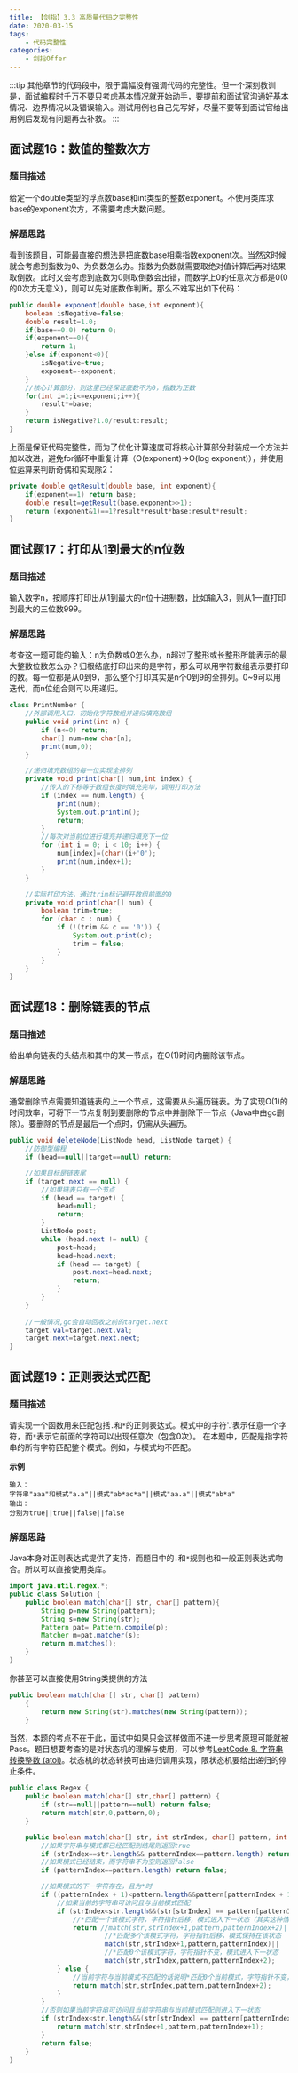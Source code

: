 ```yaml
---
title: 【剑指】3.3 高质量代码之完整性
date: 2020-03-15
tags: 
    - 代码完整性
categories:
    - 剑指Offer
---
```

:::tip
其他章节的代码段中，限于篇幅没有强调代码的完整性。但一个深刻教训是，面试编程时千万不要只考虑基本情况就开始动手，要提前和面试官沟通好基本情况、边界情况以及错误输入。测试用例也自己先写好，尽量不要等到面试官给出用例后发现有问题再去补救。
:::
<!-- more -->

## 面试题16：数值的整数次方
### 题目描述
给定一个double类型的浮点数base和int类型的整数exponent。不使用类库求base的exponent次方，不需要考虑大数问题。
### 解题思路
看到该题目，可能最直接的想法是把底数base相乘指数exponent次。当然这时候就会考虑到指数为0、为负数怎么办。指数为负数就需要取绝对值计算后再对结果取倒数。此时又会考虑到底数为0则取倒数会出错，而数学上0的任意次方都是0(0的0次方无意义)，则可以先对底数作判断。那么不难写出如下代码：
```java
public double exponent(double base,int exponent){
    boolean isNegative=false;
    double result=1.0;
    if(base==0.0) return 0;
    if(exponent==0){
        return 1;
    }else if(exponent<0){
        isNegative=true;
        exponent=-exponent;
    }
    //核心计算部分，到这里已经保证底数不为0，指数为正数
    for(int i=1;i<=exponent;i++){
        result*=base;
    }
    return isNegative?1.0/result:result;
}
```
上面是保证代码完整性，而为了优化计算速度可将核心计算部分封装成一个方法并加以改进，避免for循环中重复计算（O(exponent)->O(log exponent)），并使用位运算来判断奇偶和实现除2：
```java
private double getResult(double base, int exponent){
    if(exponent==1) return base;
    double result=getResult(base,exponent>>1);
    return (exponent&1)==1?result*result*base:result*result;
}
```

## 面试题17：打印从1到最大的n位数
### 题目描述
输入数字n，按顺序打印出从1到最大的n位十进制数，比如输入3，则从1一直打印到最大的三位数999。

### 解题思路
考查这一题可能的输入：n为负数或0怎么办，n超过了整形或长整形所能表示的最大整数位数怎么办？归根结底打印出来的是字符，那么可以用字符数组表示要打印的数。每一位都是从0到9，那么整个打印其实是n个0到9的全排列。0~9可以用迭代，而n位组合则可以用递归。
```java
class PrintNumber {
    //外部调用入口，初始化字符数组并递归填充数组
    public void print(int n) {
        if (n<=0) return;
        char[] num=new char[n];
        print(num,0);
    }

    //递归填充数组的每一位实现全排列
    private void print(char[] num,int index) {
        //传入的下标等于数组长度时填充完毕，调用打印方法
        if (index == num.length) {
            print(num);
            System.out.println();
            return;
        }
        //每次对当前位进行填充并递归填充下一位
        for (int i = 0; i < 10; i++) {
            num[index]=(char)(i+'0');
            print(num,index+1);
        }
    }

    //实际打印方法，通过trim标记避开数组前面的0
    private void print(char[] num) {
        boolean trim=true;
        for (char c : num) {
            if (!(trim && c == '0')) {
                System.out.print(c);
                trim = false;
            }
        }
    }
}
```

## 面试题18：删除链表的节点
### 题目描述
给出单向链表的头结点和其中的某一节点，在O(1)时间内删除该节点。

### 解题思路
通常删除节点需要知道链表的上一个节点，这需要从头遍历链表。为了实现O(1)的时间效率，可将下一节点复制到要删除的节点中并删除下一节点（Java中由gc删除）。要删除的节点是最后一个点时，仍需从头遍历。

```java
public void deleteNode(ListNode head, ListNode target) {
    //防御型编程
    if (head==null||target==null) return;

    //如果目标是链表尾
    if (target.next == null) {
        //如果链表只有一个节点
        if (head == target) {
            head=null;
            return;
        }
        ListNode post;
        while (head.next != null) {
            post=head;
            head=head.next;
            if (head == target) {
                post.next=head.next;
                return;
            }
        }
    }
    
    //一般情况,gc会自动回收之前的target.next
    target.val=target.next.val;
    target.next=target.next.next;
}
```

## 面试题19：正则表达式匹配
### 题目描述
请实现一个函数用来匹配包括`.`和`*`的正则表达式。模式中的字符'.'表示任意一个字符，而`*`表示它前面的字符可以出现任意次（包含0次）。 在本题中，匹配是指字符串的所有字符匹配整个模式。例如，与模式均不匹配。

**示例**
```
输入：
字符串"aaa"和模式"a.a"||模式"ab*ac*a"||模式"aa.a"||模式"ab*a"
输出：
分别为true||true||false||false
```

### 解题思路
Java本身对正则表达式提供了支持，而题目中的`.`和`*`规则也和一般正则表达式吻合。所以可以直接使用类库。
```java
import java.util.regex.*;
public class Solution {
    public boolean match(char[] str, char[] pattern){
        String p=new String(pattern);
        String s=new String(str);
        Pattern pat= Pattern.compile(p);
        Matcher m=pat.matcher(s);
        return m.matches();
    }
}
```
你甚至可以直接使用String类提供的方法
```java
public boolean match(char[] str, char[] pattern)
    {
        return new String(str).matches(new String(pattern));
    }
```

当然，本题的考点不在于此，面试中如果只会这样做而不进一步思考原理可能就被Pass。题目想要考查的是对状态机的理解与使用，可以参考[LeetCode 8. 字符串转换整数 (atoi)](https://leetcode-cn.com/problems/string-to-integer-atoi/)。状态机的状态转换可由递归调用实现，限状态机要给出递归的停止条件。
```java
public class Regex {
    public boolean match(char[] str,char[] pattern) {
        if (str==null||pattern==null) return false;
        return match(str,0,pattern,0);
    }

    public boolean match(char[] str, int strIndex, char[] pattern, int patternIndex) {
        //如果字符串与模式都已经匹配到结尾则返回true
        if (strIndex==str.length&& patternIndex==pattern.length) return true;
        //如果模式已经结束，而字符串不为空则返回false
        if (patternIndex==pattern.length) return false;

        //如果模式的下一字符存在，且为*时
        if ((patternIndex + 1)<pattern.length&&pattern[patternIndex + 1] == '*') {
            //如果当前的字符串可访问且与当前模式匹配
            if (strIndex<str.length&&(str[strIndex] == pattern[patternIndex] || pattern[patternIndex] == '.')) {
                //*匹配一个该模式字符，字符指针后移，模式进入下一状态（其实这种情况可以不写，可由两次递归表示：多个+0个）
                return //match(str,strIndex+1,pattern,patternIndex+2)|| 
                        //*匹配多个该模式字符，字符指针后移，模式保持在该状态
                        match(str,strIndex+1,pattern,patternIndex)||
                        //*匹配0个该模式字符，字符指针不变，模式进入下一状态
                        match(str,strIndex,pattern,patternIndex+2);
            } else {
                //当前字符与当前模式不匹配的话说明*匹配0个当前模式，字符指针不变，模式进入下一状态
                return match(str,strIndex,pattern,patternIndex+2);
            }
        }
        //否则如果当前字符串可访问且当前字符串与当前模式匹配则进入下一状态
        if (strIndex<str.length&&(str[strIndex] == pattern[patternIndex]|| pattern[patternIndex] == '.')) {
            return match(str,strIndex+1,pattern,patternIndex+1);
        }
        return false;
    }
}
```